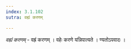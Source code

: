 ```yaml
---
index: 3.1.102
sutra: वह्यं करणम्

---
```

_वह्यं करणम्_ - वह्रं करणम् । वहेः करणे यन्निपात्यते । ण्यतोऽपवादः । 